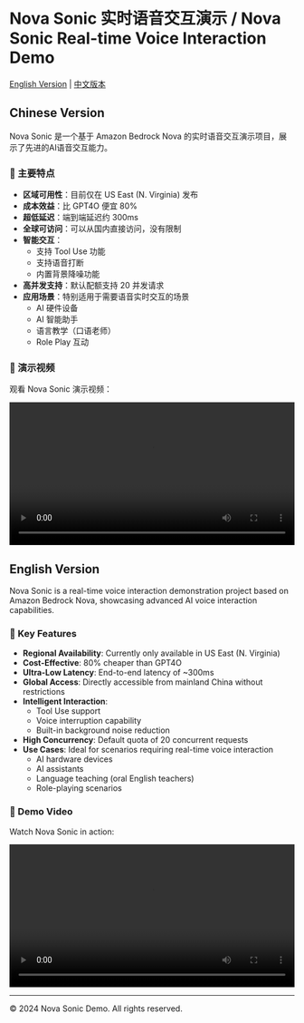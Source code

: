 # Nova Sonic 实时语音交互演示 / Nova Sonic Real-time Voice Interaction Demo

[English Version](#english-version) | [中文版本](#chinese-version)

## Chinese Version

Nova Sonic 是一个基于 Amazon Bedrock Nova 的实时语音交互演示项目，展示了先进的AI语音交互能力。

### 🌟 主要特点

- **区域可用性**：目前仅在 US East (N. Virginia) 发布
- **成本效益**：比 GPT4O 便宜 80%
- **超低延迟**：端到端延迟约 300ms
- **全球可访问**：可以从国内直接访问，没有限制
- **智能交互**：
  - 支持 Tool Use 功能
  - 支持语音打断
  - 内置背景降噪功能
- **高并发支持**：默认配额支持 20 并发请求
- **应用场景**：特别适用于需要语音实时交互的场景
  - AI 硬件设备
  - AI 智能助手
  - 语言教学（口语老师）
  - Role Play 互动

### 🎥 演示视频

观看 Nova Sonic 演示视频：

<video width="100%" controls>
  <source src="static/Nova Sonic Demo Recording.mov" type="video/quicktime">
  您的浏览器不支持视频标签。您可以 <a href="static/Nova Sonic Demo Recording.mov">下载视频</a> 观看。
</video>

## English Version

Nova Sonic is a real-time voice interaction demonstration project based on Amazon Bedrock Nova, showcasing advanced AI voice interaction capabilities.

### 🌟 Key Features

- **Regional Availability**: Currently only available in US East (N. Virginia)
- **Cost-Effective**: 80% cheaper than GPT4O
- **Ultra-Low Latency**: End-to-end latency of ~300ms
- **Global Access**: Directly accessible from mainland China without restrictions
- **Intelligent Interaction**:
  - Tool Use support
  - Voice interruption capability
  - Built-in background noise reduction
- **High Concurrency**: Default quota of 20 concurrent requests
- **Use Cases**: Ideal for scenarios requiring real-time voice interaction
  - AI hardware devices
  - AI assistants
  - Language teaching (oral English teachers)
  - Role-playing scenarios

### 🎥 Demo Video

Watch Nova Sonic in action:

<video width="100%" controls>
  <source src="static/Nova Sonic Demo Recording.mov" type="video/quicktime">
  Your browser does not support the video tag. You can <a href="static/Nova Sonic Demo Recording.mov">download the video</a> to watch it.
</video>

---

© 2024 Nova Sonic Demo. All rights reserved. 